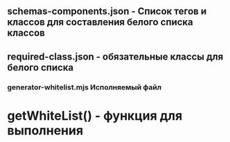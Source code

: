 ## schemas-components.json -  Список тегов и классов для составления белого списка классов
## required-class.json - обязательные классы для белого списка

### generator-whitelist.mjs Исполняемый файл
# getWhiteList() - функция для выполнения
